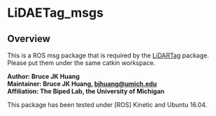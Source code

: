 # LiDAETag_msgs
## Overview

This is a ROS msg package that is required by the [LiDARTag](https://github.com/UMich-BipedLab/LiDARTag) package. Please put them under the same catkin workspace.

**Author: Bruce JK Huang  
Maintainer: Bruce JK Huang, bjhuang@umich.edu  
Affiliation: The Biped Lab, the University of Michigan**

This package has been tested under [ROS] Kinetic and Ubuntu 16.04.
